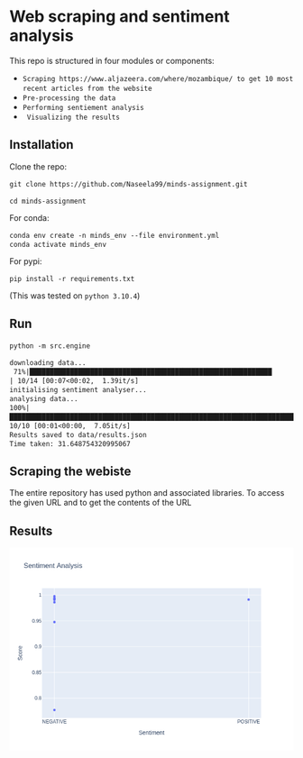# Web scraping and sentiment analysis

This repo is structured in four modules or components:
- ```Scraping https://www.aljazeera.com/where/mozambique/ to get 10 most recent articles from the website```
- ```Pre-processing the data```
-  ```Performing sentiement analysis```
-   ``` Visualizing the results```

## Installation
Clone the repo:

```shell
git clone https://github.com/Naseela99/minds-assignment.git
```

```shell
cd minds-assignment
```

For conda:
```shell
conda env create -n minds_env --file environment.yml
conda activate minds_env
```

For pypi:
```shell
pip install -r requirements.txt
```
(This was tested on `python 3.10.4`)




## Run
```shell
python -m src.engine
```

```
downloading data...
 71%|████████████████████████████████████████████████████████████               | 10/14 [00:07<00:02,  1.39it/s]
initialising sentiment analyser...
analysing data...
100%|████████████████████████████████████████████████████████████████████████████████| 10/10 [00:01<00:00,  7.05it/s]
Results saved to data/results.json
Time taken: 31.648754320995067
```

## Scraping the webiste

The entire repository has used python and associated libraries. To access the given URL and to get the contents of the URL

## Results
![](figures/results.png)


